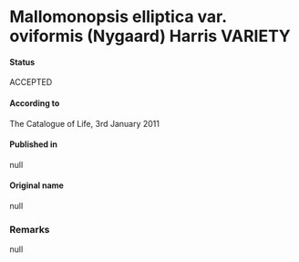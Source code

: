 Mallomonopsis elliptica var. oviformis (Nygaard) Harris VARIETY
=======

#### Status
ACCEPTED

#### According to
The Catalogue of Life, 3rd January 2011

#### Published in
null

#### Original name
null

### Remarks
null